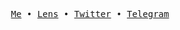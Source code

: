 <p align="center">
  <samp>
    <a href="https://benbaessler.com">Me</a> •
    <a href="https://share.lens.xyz/u/benbaessler.lens">Lens</a> •
    <a href="https://twitter.com/mrbaessler">Twitter</a> •
    <a href="https://t.me/benbaessler">Telegram</a>
  </samp>
</p>
